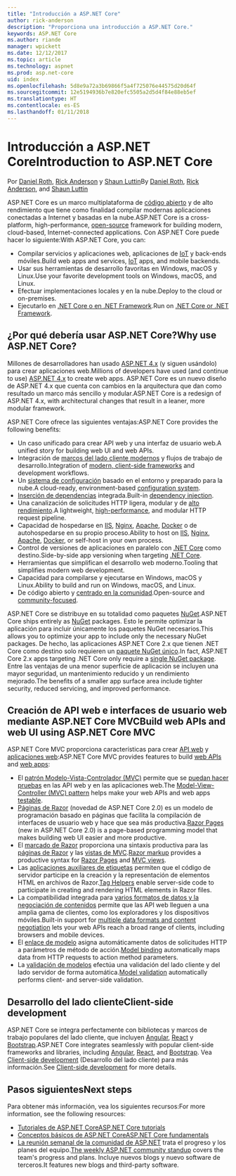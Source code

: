 ```yaml
---
title: "Introducción a ASP.NET Core"
author: rick-anderson
description: "Proporciona una introducción a ASP.NET Core."
keywords: ASP.NET Core
ms.author: riande
manager: wpickett
ms.date: 12/12/2017
ms.topic: article
ms.technology: aspnet
ms.prod: asp.net-core
uid: index
ms.openlocfilehash: 5d8e9a72a3b69866f5a4f725076e44575d20d64f
ms.sourcegitcommit: 12e5194936b7e820efc5505a2d5d4f84e88eb5ef
ms.translationtype: HT
ms.contentlocale: es-ES
ms.lasthandoff: 01/11/2018
---
```

# <a name="introduction-to-aspnet-core"></a><span data-ttu-id="2ba6b-104">Introducción a ASP.NET Core</span><span class="sxs-lookup"><span data-stu-id="2ba6b-104">Introduction to ASP.NET Core</span></span>

<span data-ttu-id="2ba6b-105">Por [Daniel Roth](https://github.com/danroth27), [Rick Anderson](https://twitter.com/RickAndMSFT) y [Shaun Luttin](https://twitter.com/dicshaunary)</span><span class="sxs-lookup"><span data-stu-id="2ba6b-105">By [Daniel Roth](https://github.com/danroth27), [Rick Anderson](https://twitter.com/RickAndMSFT), and [Shaun Luttin](https://twitter.com/dicshaunary)</span></span>

<span data-ttu-id="2ba6b-106">ASP.NET Core es un marco multiplataforma de [código abierto](https://github.com/aspnet/home) y de alto rendimiento que tiene como finalidad compilar modernas aplicaciones conectadas a Internet y basadas en la nube.</span><span class="sxs-lookup"><span data-stu-id="2ba6b-106">ASP.NET Core is a cross-platform, high-performance, [open-source](https://github.com/aspnet/home) framework for building modern, cloud-based, Internet-connected applications.</span></span> <span data-ttu-id="2ba6b-107">Con ASP.NET Core puede hacer lo siguiente:</span><span class="sxs-lookup"><span data-stu-id="2ba6b-107">With ASP.NET Core, you can:</span></span>

* <span data-ttu-id="2ba6b-108">Compilar servicios y aplicaciones web, aplicaciones de [IoT](https://www.microsoft.com/internet-of-things/) y back-ends móviles.</span><span class="sxs-lookup"><span data-stu-id="2ba6b-108">Build web apps and services, [IoT](https://www.microsoft.com/internet-of-things/) apps, and mobile backends.</span></span>
* <span data-ttu-id="2ba6b-109">Usar sus herramientas de desarrollo favoritas en Windows, macOS y Linux.</span><span class="sxs-lookup"><span data-stu-id="2ba6b-109">Use your favorite development tools on Windows, macOS, and Linux.</span></span>
* <span data-ttu-id="2ba6b-110">Efectuar implementaciones locales y en la nube.</span><span class="sxs-lookup"><span data-stu-id="2ba6b-110">Deploy to the cloud or on-premises.</span></span>
* <span data-ttu-id="2ba6b-111">Ejecutarlo en [.NET Core o en .NET Framework](https://docs.microsoft.com/dotnet/articles/standard/choosing-core-framework-server).</span><span class="sxs-lookup"><span data-stu-id="2ba6b-111">Run on [.NET Core or .NET Framework](https://docs.microsoft.com/dotnet/articles/standard/choosing-core-framework-server).</span></span>

## <a name="why-use-aspnet-core"></a><span data-ttu-id="2ba6b-112">¿Por qué debería usar ASP.NET Core?</span><span class="sxs-lookup"><span data-stu-id="2ba6b-112">Why use ASP.NET Core?</span></span>

<span data-ttu-id="2ba6b-113">Millones de desarrolladores han usado [ASP.NET 4.x](https://docs.microsoft.com/en-us/aspnet/overview) (y siguen usándolo) para crear aplicaciones web.</span><span class="sxs-lookup"><span data-stu-id="2ba6b-113">Millions of developers have used (and continue to use) [ASP.NET 4.x](https://docs.microsoft.com/en-us/aspnet/overview) to create web apps.</span></span> <span data-ttu-id="2ba6b-114">ASP.NET Core es un nuevo diseño de ASP.NET 4.x que cuenta con cambios en la arquitectura que dan como resultado un marco más sencillo y modular.</span><span class="sxs-lookup"><span data-stu-id="2ba6b-114">ASP.NET Core is a redesign of ASP.NET 4.x, with architectural changes that result in a leaner, more modular framework.</span></span>

<span data-ttu-id="2ba6b-115">ASP.NET Core ofrece las siguientes ventajas:</span><span class="sxs-lookup"><span data-stu-id="2ba6b-115">ASP.NET Core provides the following benefits:</span></span>

* <span data-ttu-id="2ba6b-116">Un caso unificado para crear API web y una interfaz de usuario web.</span><span class="sxs-lookup"><span data-stu-id="2ba6b-116">A unified story for building web UI and web APIs.</span></span>
* <span data-ttu-id="2ba6b-117">Integración de [marcos del lado cliente modernos](xref:client-side/index) y flujos de trabajo de desarrollo.</span><span class="sxs-lookup"><span data-stu-id="2ba6b-117">Integration of [modern, client-side frameworks](xref:client-side/index) and development workflows.</span></span>
* <span data-ttu-id="2ba6b-118">Un [sistema de configuración](xref:fundamentals/configuration/index) basado en el entorno y preparado para la nube.</span><span class="sxs-lookup"><span data-stu-id="2ba6b-118">A cloud-ready, environment-based [configuration system](xref:fundamentals/configuration/index).</span></span>
* <span data-ttu-id="2ba6b-119">[Inserción de dependencias](xref:fundamentals/dependency-injection) integrada.</span><span class="sxs-lookup"><span data-stu-id="2ba6b-119">Built-in [dependency injection](xref:fundamentals/dependency-injection).</span></span>
* <span data-ttu-id="2ba6b-120">Una canalización de solicitudes HTTP ligera, modular y de [alto rendimiento](https://github.com/aspnet/benchmarks).</span><span class="sxs-lookup"><span data-stu-id="2ba6b-120">A lightweight, [high-performance](https://github.com/aspnet/benchmarks), and modular HTTP request pipeline.</span></span>
* <span data-ttu-id="2ba6b-121">Capacidad de hospedarse en [IIS](xref:host-and-deploy/iis/index), [Nginx](xref:host-and-deploy/linux-nginx), [Apache](xref:host-and-deploy/linux-apache), [Docker](xref:host-and-deploy/docker/index) o de autohospedarse en su propio proceso.</span><span class="sxs-lookup"><span data-stu-id="2ba6b-121">Ability to host on [IIS](xref:host-and-deploy/iis/index), [Nginx](xref:host-and-deploy/linux-nginx), [Apache](xref:host-and-deploy/linux-apache), [Docker](xref:host-and-deploy/docker/index), or self-host in your own process.</span></span>
* <span data-ttu-id="2ba6b-122">Control de versiones de aplicaciones en paralelo con [.NET Core](https://docs.microsoft.com/dotnet/articles/standard/choosing-core-framework-server) como destino.</span><span class="sxs-lookup"><span data-stu-id="2ba6b-122">Side-by-side app versioning when targeting [.NET Core](https://docs.microsoft.com/dotnet/articles/standard/choosing-core-framework-server).</span></span>
* <span data-ttu-id="2ba6b-123">Herramientas que simplifican el desarrollo web moderno.</span><span class="sxs-lookup"><span data-stu-id="2ba6b-123">Tooling that simplifies modern web development.</span></span>
* <span data-ttu-id="2ba6b-124">Capacidad para compilarse y ejecutarse en Windows, macOS y Linux.</span><span class="sxs-lookup"><span data-stu-id="2ba6b-124">Ability to build and run on Windows, macOS, and Linux.</span></span>
* <span data-ttu-id="2ba6b-125">De código abierto y [centrado en la comunidad](https://live.asp.net/).</span><span class="sxs-lookup"><span data-stu-id="2ba6b-125">Open-source and [community-focused](https://live.asp.net/).</span></span>

<span data-ttu-id="2ba6b-126">ASP.NET Core se distribuye en su totalidad como paquetes [NuGet](https://www.nuget.org/).</span><span class="sxs-lookup"><span data-stu-id="2ba6b-126">ASP.NET Core ships entirely as [NuGet](https://www.nuget.org/) packages.</span></span> <span data-ttu-id="2ba6b-127">Esto le permite optimizar la aplicación para incluir únicamente los paquetes NuGet necesarios.</span><span class="sxs-lookup"><span data-stu-id="2ba6b-127">This allows you to optimize your app to include only the necessary NuGet packages.</span></span> <span data-ttu-id="2ba6b-128">De hecho, las aplicaciones ASP.NET Core 2.x que tienen .NET Core como destino solo requieren un [paquete NuGet único](xref:fundamentals/metapackage).</span><span class="sxs-lookup"><span data-stu-id="2ba6b-128">In fact, ASP.NET Core 2.x apps targeting .NET Core only require a [single NuGet package](xref:fundamentals/metapackage).</span></span> <span data-ttu-id="2ba6b-129">Entre las ventajas de una menor superficie de aplicación se incluyen una mayor seguridad, un mantenimiento reducido y un rendimiento mejorado.</span><span class="sxs-lookup"><span data-stu-id="2ba6b-129">The benefits of a smaller app surface area include tighter security, reduced servicing, and improved performance.</span></span>

## <a name="build-web-apis-and-web-ui-using-aspnet-core-mvc"></a><span data-ttu-id="2ba6b-130">Creación de API web e interfaces de usuario web mediante ASP.NET Core MVC</span><span class="sxs-lookup"><span data-stu-id="2ba6b-130">Build web APIs and web UI using ASP.NET Core MVC</span></span>

<span data-ttu-id="2ba6b-131">ASP.NET Core MVC proporciona características para crear [API web](xref:tutorials/index#build-web-apis) y [aplicaciones web](xref:tutorials/index#build-web-apps):</span><span class="sxs-lookup"><span data-stu-id="2ba6b-131">ASP.NET Core MVC provides features to build [web APIs](xref:tutorials/index#build-web-apis) and [web apps](xref:tutorials/index#build-web-apps):</span></span>

* <span data-ttu-id="2ba6b-132">El [patrón Modelo-Vista-Controlador (MVC)](xref:mvc/overview) permite que se [puedan hacer pruebas](testing/index.md) en las API web y en las aplicaciones web.</span><span class="sxs-lookup"><span data-stu-id="2ba6b-132">The [Model-View-Controller (MVC) pattern](xref:mvc/overview) helps make your web APIs and web apps [testable](testing/index.md).</span></span>
* <span data-ttu-id="2ba6b-133">[Páginas de Razor](xref:mvc/razor-pages/index) (novedad de ASP.NET Core 2.0) es un modelo de programación basado en páginas que facilita la compilación de interfaces de usuario web y hace que sea más productiva.</span><span class="sxs-lookup"><span data-stu-id="2ba6b-133">[Razor Pages](xref:mvc/razor-pages/index) (new in ASP.NET Core 2.0) is a page-based programming model that makes building web UI easier and more productive.</span></span>
* <span data-ttu-id="2ba6b-134">El [marcado de Razor](xref:mvc/views/razor) proporciona una sintaxis productiva para las [páginas de Razor](xref:mvc/razor-pages/index) y las [vistas de MVC](xref:mvc/views/overview).</span><span class="sxs-lookup"><span data-stu-id="2ba6b-134">[Razor markup](xref:mvc/views/razor) provides a productive syntax for [Razor Pages](xref:mvc/razor-pages/index) and [MVC views](xref:mvc/views/overview).</span></span>
* <span data-ttu-id="2ba6b-135">Las [aplicaciones auxiliares de etiquetas](xref:mvc/views/tag-helpers/intro) permiten que el código de servidor participe en la creación y la representación de elementos HTML en archivos de Razor.</span><span class="sxs-lookup"><span data-stu-id="2ba6b-135">[Tag Helpers](xref:mvc/views/tag-helpers/intro) enable server-side code to participate in creating and rendering HTML elements in Razor files.</span></span>
* <span data-ttu-id="2ba6b-136">La compatibilidad integrada para [varios formatos de datos y la negociación de contenidos](mvc/models/formatting.md) permite que las API web lleguen a una amplia gama de clientes, como los exploradores y los dispositivos móviles.</span><span class="sxs-lookup"><span data-stu-id="2ba6b-136">Built-in support for [multiple data formats and content negotiation](mvc/models/formatting.md) lets your web APIs reach a broad range of clients, including browsers and mobile devices.</span></span>
* <span data-ttu-id="2ba6b-137">El [enlace de modelo](xref:mvc/models/model-binding) asigna automáticamente datos de solicitudes HTTP a parámetros de método de acción.</span><span class="sxs-lookup"><span data-stu-id="2ba6b-137">[Model binding](xref:mvc/models/model-binding) automatically maps data from HTTP requests to action method parameters.</span></span>
* <span data-ttu-id="2ba6b-138">La [validación de modelos](xref:mvc/models/validation) efectúa una validación del lado cliente y del lado servidor de forma automática.</span><span class="sxs-lookup"><span data-stu-id="2ba6b-138">[Model validation](xref:mvc/models/validation) automatically performs client- and server-side validation.</span></span>

## <a name="client-side-development"></a><span data-ttu-id="2ba6b-139">Desarrollo del lado cliente</span><span class="sxs-lookup"><span data-stu-id="2ba6b-139">Client-side development</span></span>

<span data-ttu-id="2ba6b-140">ASP.NET Core se integra perfectamente con bibliotecas y marcos de trabajo populares del lado cliente, que incluyen [Angular](xref:spa/angular), [React](xref:spa/react) y [Bootstrap](xref:client-side/bootstrap).</span><span class="sxs-lookup"><span data-stu-id="2ba6b-140">ASP.NET Core integrates seamlessly with popular client-side frameworks and libraries, including [Angular](xref:spa/angular), [React](xref:spa/react), and [Bootstrap](xref:client-side/bootstrap).</span></span> <span data-ttu-id="2ba6b-141">Vea [Client-side development](xref:client-side/index) (Desarrollo del lado cliente) para más información.</span><span class="sxs-lookup"><span data-stu-id="2ba6b-141">See [Client-side development](xref:client-side/index) for more details.</span></span>

## <a name="next-steps"></a><span data-ttu-id="2ba6b-142">Pasos siguientes</span><span class="sxs-lookup"><span data-stu-id="2ba6b-142">Next steps</span></span>

<span data-ttu-id="2ba6b-143">Para obtener más información, vea los siguientes recursos:</span><span class="sxs-lookup"><span data-stu-id="2ba6b-143">For more information, see the following resources:</span></span>

* [<span data-ttu-id="2ba6b-144">Tutoriales de ASP.NET Core</span><span class="sxs-lookup"><span data-stu-id="2ba6b-144">ASP.NET Core tutorials</span></span>](xref:tutorials/index)
* [<span data-ttu-id="2ba6b-145">Conceptos básicos de ASP.NET Core</span><span class="sxs-lookup"><span data-stu-id="2ba6b-145">ASP.NET Core fundamentals</span></span>](xref:fundamentals/index)
* <span data-ttu-id="2ba6b-146">[La reunión semanal de la comunidad de ASP.NET](https://live.asp.net/) trata el progreso y los planes del equipo.</span><span class="sxs-lookup"><span data-stu-id="2ba6b-146">[The weekly ASP.NET community standup](https://live.asp.net/) covers the team's progress and plans.</span></span> <span data-ttu-id="2ba6b-147">Incluye nuevos blogs y nuevo software de terceros.</span><span class="sxs-lookup"><span data-stu-id="2ba6b-147">It features new blogs and third-party software.</span></span>
